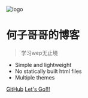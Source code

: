 <!-- _coverpage.md -->

![logo](_media/icon.svg)

# 何子哥哥的博客

> 学习wep无止境

- Simple and lightweight
- No statically built html files
- Multiple themes

[GitHub](https://github.com/docsifyjs/docsify/)
[Let's Go!!!](./README.md)